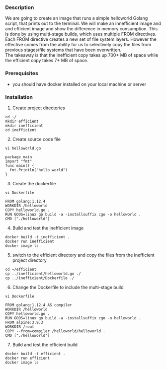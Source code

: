 ### Description
We are going to create an image that runs a simple helloworld Golang script, that prints out to the terminal. We will make an innefficient image and and efficient image and show the difference in memory consumption. This is done by using multi-stage builds, which uses multiple FROM directives. Each FROM directive creates a new set of file system layers. However the effective comes from the ability for us to selectively copy the files from previous stages/file systems that have been overwritten. 
<br>
The takeaway is that the inefficient copy takes up 700+ MB of space while the efficient copy takes 7+ MB of space. 

### Prerequisites
- you should have docker installed on your local machine or server

### Installation
1. Create project directories
```
cd ~/
mkdir efficient
mkdir inefficient
cd inefficient
```

2. Create source code file
```
vi helloworld.go
```
```GOLANG
package main
import "fmt"
func main() {
  fmt.Println("hello world")
}
```

3. Create the dockerfile
```
vi Dockerfile
```
```
FROM golang:1.12.4
WORKDIR /helloworld
COPY helloworld.go .
RUN GOOS=linux go build -a -installsuffix cgo -o helloworld .
CMD ["./helloworld"]
```

4. Build and test the inefficient image
```
docker build -t inefficient .
docker run inefficient
docker image ls
```

5. switch to the efficient directory and copy the files from the inefficient project directory
```
cd ~/efficient
cp ../inefficient/helloworld.go ./
cp ../inefficient/Dockerfile ./
```

6. Change the Dockerfile to include the multi-stage build
```
vi Dockerfile
```
```
FROM golang:1.12.4 AS compiler
WORKDIR /helloworld
COPY helloworld.go .
RUN GOOS=linux go build -a -installsuffix cgo -o helloworld .
FROM alpine:3.9.3
WORKDIR /root
COPY --from=compiler /helloworld/helloworld .
CMD ["./helloworld"]
```

7. Build and test the efficient build
```
docker build -t efficient .
docker run efficient
docker image ls
```
